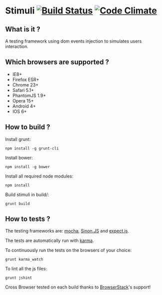 Stimuli [![Build Status](https://travis-ci.org/yhwh/stimuli.png?branch=master)](https://travis-ci.org/yhwh/stimuli) [![Code Climate](https://codeclimate.com/github/yhwh/stimuli.png)](https://codeclimate.com/github/yhwh/stimuli)
=======

What is it ?
------------

A testing framework using dom events injection to simulates users interaction.

Which browsers are supported ?
------------------------------

* IE8+
* Firefox ESR+
* Chrome 23+
* Safari 5.1+
* PhantomJS 1.9+
* Opera 15+
* Android 4+
* IOS 6+

How to build ?
--------------

Install grunt:

    npm install -g grunt-cli

Install bower:

    npm install -g bower

Install all required node modules: 

    npm install

Build stimuli in build/:

    grunt build

How to tests ?
--------------

The testing frameworks are: [mocha](http://visionmedia.github.io/mocha/),
[Sinon.JS](http://sinonjs.org/) and [expect.js](https://github.com/LearnBoost/expect.js/).

The tests are automatically run with [karma](http://karma-runner.github.io/).

To continuously run the tests on the browsers of your choice:

    grunt karma_watch

To lint all the js files:

    grunt jshint



Cross Browser tested on each build thanks to [BrowserStack](http://www.browserstack.com/)'s support!